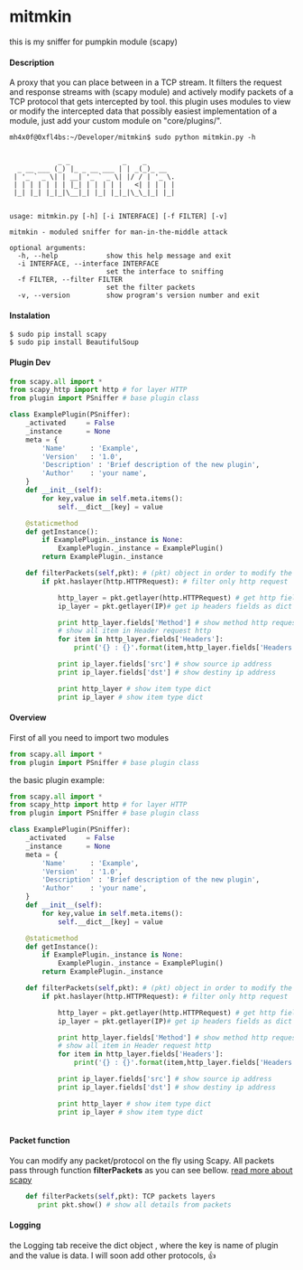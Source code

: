 # mitmkin
this is my sniffer for pumpkin module (scapy)

#### Description
A proxy that you can place between in a TCP stream. It filters the request and response streams with (scapy module) and actively modify packets of a TCP protocol that gets intercepted by tool. this plugin uses modules to view or modify the intercepted data that possibly easiest implementation of a module, just add your custom module on "core/plugins/".

```
mh4x0f@0xfl4bs:~/Developer/mitmkin$ sudo python mitmkin.py -h


            _ _             _    _
  _ __ ___ (_) |_ _ __ ___ | | _(_)_ __
 | '_ ` _ \| | __| '_ ` _ \| |/ / | '_ \.
 | | | | | | | |_| | | | | |   <| | | | |
 |_| |_| |_|_|\__|_| |_| |_|_|\_\_|_| |_|


usage: mitmkin.py [-h] [-i INTERFACE] [-f FILTER] [-v]

mitmkin - moduled sniffer for man-in-the-middle attack

optional arguments:
  -h, --help            show this help message and exit
  -i INTERFACE, --interface INTERFACE
                        set the interface to sniffing
  -f FILTER, --filter FILTER
                        set the filter packets
  -v, --version         show program's version number and exit
```

#### Instalation
```
$ sudo pip install scapy
$ sudo pip install BeautifulSoup
```

#### Plugin Dev

``` python
from scapy.all import *
from scapy_http import http # for layer HTTP
from plugin import PSniffer # base plugin class

class ExamplePlugin(PSniffer):
    _activated     = False
    _instance      = None
    meta = {
        'Name'      : 'Example',
        'Version'   : '1.0',
        'Description' : 'Brief description of the new plugin',
        'Author'    : 'your name',
    }
    def __init__(self):
        for key,value in self.meta.items():
            self.__dict__[key] = value

    @staticmethod
    def getInstance():
        if ExamplePlugin._instance is None:
            ExamplePlugin._instance = ExamplePlugin()
        return ExamplePlugin._instance

    def filterPackets(self,pkt): # (pkt) object in order to modify the data on the fly
        if pkt.haslayer(http.HTTPRequest): # filter only http request

            http_layer = pkt.getlayer(http.HTTPRequest) # get http fields as dict type
            ip_layer = pkt.getlayer(IP)# get ip headers fields as dict type

            print http_layer.fields['Method'] # show method http request
            # show all item in Header request http
            for item in http_layer.fields['Headers']:
                print('{} : {}'.format(item,http_layer.fields['Headers'][item]))

            print ip_layer.fields['src'] # show source ip address
            print ip_layer.fields['dst'] # show destiny ip address

            print http_layer # show item type dict
            print ip_layer # show item type dict


```

#### Overview
First of all you need to import two modules
``` python
from scapy.all import *
from plugin import PSniffer # base plugin class
```
the basic plugin example:

``` python
from scapy.all import *
from scapy_http import http # for layer HTTP
from plugin import PSniffer # base plugin class

class ExamplePlugin(PSniffer):
    _activated     = False
    _instance      = None
    meta = {
        'Name'      : 'Example',
        'Version'   : '1.0',
        'Description' : 'Brief description of the new plugin',
        'Author'    : 'your name',
    }
    def __init__(self):
        for key,value in self.meta.items():
            self.__dict__[key] = value

    @staticmethod
    def getInstance():
        if ExamplePlugin._instance is None:
            ExamplePlugin._instance = ExamplePlugin()
        return ExamplePlugin._instance

    def filterPackets(self,pkt): # (pkt) object in order to modify the data on the fly
        if pkt.haslayer(http.HTTPRequest): # filter only http request

            http_layer = pkt.getlayer(http.HTTPRequest) # get http fields as dict type
            ip_layer = pkt.getlayer(IP)# get ip headers fields as dict type

            print http_layer.fields['Method'] # show method http request
            # show all item in Header request http
            for item in http_layer.fields['Headers']:
                print('{} : {}'.format(item,http_layer.fields['Headers'][item]))

            print ip_layer.fields['src'] # show source ip address
            print ip_layer.fields['dst'] # show destiny ip address

            print http_layer # show item type dict
            print ip_layer # show item type dict



```

#### Packet function
You can modify any packet/protocol on the fly using Scapy. All packets pass through function **filterPackets** as you can see bellow. [read more about scapy](http://www.secdev.org/projects/scapy/doc/usage.html)
``` python
    def filterPackets(self,pkt): TCP packets layers
       print pkt.show() # show all details from packets
```

#### Logging
the Logging tab receive the dict object , where the key is name of plugin and the value is data. I will soon add other protocols, :+1:

